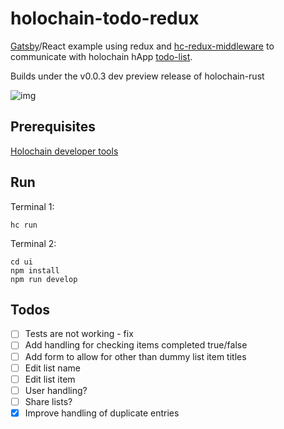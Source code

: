 # holochain-todo-redux

[Gatsby](https://github.com/gatsbyjs/gatsby)/React example using redux and [hc-redux-middleware](https://github.com/holochain/hc-redux-middleware) to communicate with holochain hApp [todo-list](https://github.com/willemolding/holochain-rust-todo).

Builds under the v0.0.3 dev preview release of holochain-rust

![img](https://user-images.githubusercontent.com/9698363/52596910-c8f15a80-2e51-11e9-94cb-11bca428a65b.gif)

## Prerequisites

[Holochain developer tools](https://developer.holochain.org/start.html)

## Run

Terminal 1:

```
hc run
```

Terminal 2:

```
cd ui
npm install
npm run develop
```

## Todos

- [ ] Tests are not working - fix
- [ ] Add handling for checking items completed true/false
- [ ] Add form to allow for other than dummy list item titles
- [ ] Edit list name
- [ ] Edit list item
- [ ] User handling?
- [ ] Share lists?
- [x] Improve handling of duplicate entries
